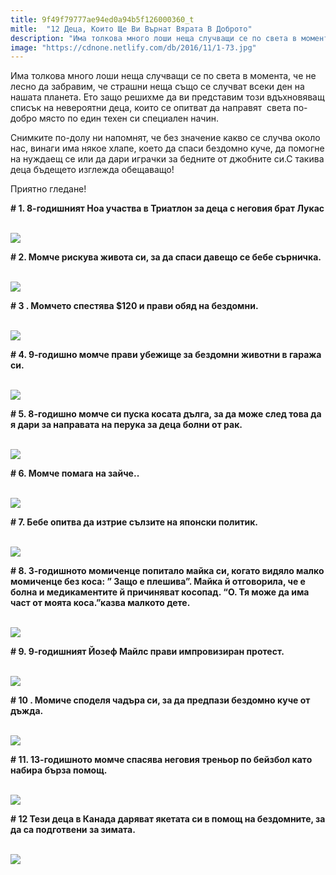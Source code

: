```yaml
---
title: 9f49f79777ae94ed0a94b5f126000360_t
mitle:  "12 Деца, Които Ще Ви Върнат Вярата В Доброто"
description: "Има толкова много лоши неща случващи се по света в момента, че не лесно да забравим, че страшни неща също се случват всеки ден на нашата планета. Ето защо решихме да �"
image: "https://cdnone.netlify.com/db/2016/11/1-73.jpg"
---
```


 <p>Има толкова много лоши неща случващи се по света в момента, че не лесно да забравим, че страшни неща също се случват всеки ден на нашата планета. Ето защо решихме да ви представим този вдъхновяващ списък на невероятни деца, които се опитват да направят  света по-добро място по един техен си специален начин.</p>      <p>Снимките по-долу ни напомнят, че без значение какво се случва около нас, винаги има някое хлапе, което да спаси бездомно куче, да помогне на нуждаещ се или да дари играчки за бедните от джобните си.С такива деца бъдещето изглежда обещаващо!</p>  <p>Приятно гледане!</p> <p><strong># 1. 8-годишният Ноа участва в Триатлон за деца с неговия брат Лукас</strong></p>      <p> <br/><img src="https://cdnone.netlify.com/db/2016/11/1-73.jpg"/><br/></p>  <p><strong># 2. Момче рискува живота си, за да спаси давещо се бебе сърничка.</strong></p> <p> <br/><img src="https://cdnone.netlify.com/db/2016/11/3-62.jpg"/><br/></p> <p><strong># 3 . Момчето спестява $120 и прави обяд на бездомни.</strong></p>      <p> <br/><img src="https://cdnone.netlify.com/db/2016/11/4-60.jpg"/><br/></p> <p><strong># 4. 9-годишно момче прави убежище за бездомни животни в гаража си.</strong></p> <p> <br/><img src="https://cdnone.netlify.com/db/2016/11/5-59.jpg"/><br/></p> <p><strong># 5. 8-годишно момче си пуска косата дълга, за да може след това да я дари за направата на перука за деца болни от рак.</strong></p> <p> <br/><img src="https://cdnone.netlify.com/db/2016/11/6-56.jpg"/><br/></p>  <p><strong># 6. Момче помага на зайче..</strong></p>      <p> <br/><img src="https://cdnone.netlify.com/db/2016/11/7-56.jpg"/><br/></p> <p><strong># 7. Бебе опитва да изтрие сълзите на японски политик.</strong></p> <p> <br/><img src="https://cdnone.netlify.com/db/2016/11/8-52.jpg"/><br/></p> <p><strong># 8. 3-годишното момиченце попитало майка си, когато видяло малко момиченце без коса: ” Защо е плешива”. Майка й отговорила, че е болна и медикаментите й причиняват косопад. “О. Тя може да има част от моята коса.”казва малкото дете.</strong></p>      <p> <br/><img src="https://cdnone.netlify.com/db/2016/11/9-51.jpg"/><br/></p> <p><strong># 9. 9-годишният Йозеф Майлс прави импровизиран протест.</strong></p> <p> <br/><img src="https://cdnone.netlify.com/db/2016/11/10-49.jpg"/><br/></p> <p><strong># 10 . Момиче споделя чадъра си, за да предпази бездомно куче от дъжда.</strong></p> <p> <br/><img src="https://cdnone.netlify.com/db/2016/11/11-47.jpg"/><br/></p> <p><strong># 11. 13-годишното момче спасява неговия треньор по бейзбол като набира бърза помощ.</strong></p> <p> <br/><img src="https://cdnone.netlify.com/db/2016/11/12-39.jpg"/><br/></p>  <p><strong># 12 Тези деца в Канада даряват якетата си в помощ на бездомните, за да са подготвени за зимата.</strong></p> <p> <br/><img src="https://cdnone.netlify.com/db/2016/11/13-33.jpg"/><br/></p>       